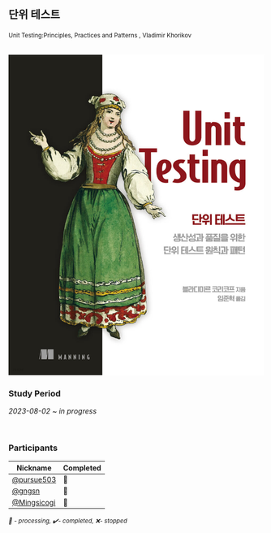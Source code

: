 ## 단위 테스트

<small>Unit Testing:Principles, Practices and Patterns , Vladimir Khorikov</small>

<br/>

<img src="./image/unit-testing.jpeg" width="959" />

<br/>

### Study Period

_2023-08-02 ~ in progress_

<br/>

### Participants

| Nickname                                                                      | Completed | 
|-------------------------------------------------------------------------------|-----------|
| [@pursue503](https://github.com/2mz1/theory/tree/main/unit-testing/pursue503) | 📖        |
| [@gngsn](https://github.com/2mz1/theory/tree/main/unit-testing/gngsn)              | 📖        |
| [@Mingsicogi](https://github.com/2mz1/theory/tree/main/unit-testing/bbangdi.ming)  | 📖        |

<small><i>📖 - processing, ✔️- completed, ❌- stopped</i></small>